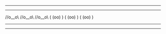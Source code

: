 **********************************
**********************************

   //o__o\\  //o__o\\  //o__o\\
   ( (oo) )  ( (oo) )  ( (oo) )

**********************************
**********************************
